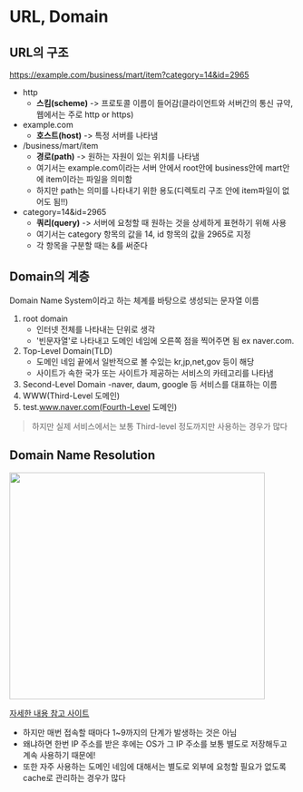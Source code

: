# URL, Domain
## URL의 구조
https://example.com/business/mart/item?category=14&id=2965
* http
    - **스킴(scheme)** -> 프로토콜 이름이 들어감(클라이언트와 서버간의 통신 규약, 웹에서는 주로 http or https)
* example.com 
    - **호스트(host)** -> 특정 서버를 나타냄
* /business/mart/item
    - **경로(path)** -> 원하는 자원이 있는 위치를 나타냄 
    - 여기서는 example.com이라는 서버 안에서 root안에 business안에 mart안에 item이라는 파일을 의미함
    - 하지만 path는 의미를 나타내기 위한 용도(디렉토리 구조 안에 item파일이 없어도 됨!!)
* category=14&id=2965
    - **쿼리(query)** -> 서버에 요청할 때 원하는 것을 상세하게 표현하기 위해 사용
    - 여기서는 category 항목의 값을 14, id 항목의 값을 2965로 지정 
    - 각 항목을 구분할 때는 &를 써준다 

## Domain의 계층
Domain Name System이라고 하는 체계를 바탕으로 생성되는 문자열 이름 
1. root domain 
    - 인터넷 전체를 나타내는 단위로 생각 
    - '빈문자열'로 나타내고 도메인 네임에 오른쪽 점을 찍어주면 됨 ex naver.com.
2. Top-Level Domain(TLD)
    - 도메인 네임 끝에서 일반적으로 볼 수있는 kr,jp,net,gov 등이 해당
    - 사이트가 속한 국가 또는 사이트가 제공하는 서비스의 카테고리를 나타냄 
3. Second-Level Domain
    -naver, daum, google 등 서비스를 대표하는 이름 
4. WWW(Third-Level 도메인)
5. test.www.naver.com(Fourth-Level 도메인)
>하지만 실제 서비스에서는 보통 Third-level 정도까지만 사용하는 경우가 많다

## Domain Name Resolution
<img src="https://user-images.githubusercontent.com/92668655/179364569-07d46bed-1b0f-43a3-b90b-2e327d21c860.png" width="450px" height="400px">


[자세한 내용 참고 사이트](https://aws.amazon.com/ko/route53/what-is-dns/)
* 하지만 매번 접속할 때마다 1~9까지의 단계가 발생하는 것은 아님
* 왜냐하면 한번 IP 주소를 받은 후에는 OS가 그 IP 주소를 보통 별도로 저장해두고 계속 사용하기 때문에!
* 또한 자주 사용하는 도메인 네임에 대해서는 별도로 외부에 요청할 필요가 없도록 cache로 관리하는 경우가 많다